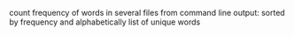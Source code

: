 count frequency of words in several files from command line
output: sorted by frequency and alphabetically list of unique words 
